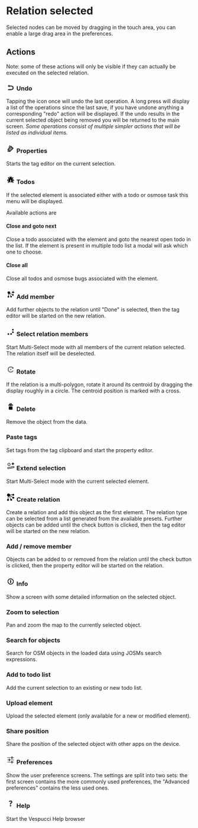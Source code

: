 # Relation selected

Selected nodes can be moved by dragging in the touch area, you can enable a large drag area in the preferences.

## Actions  

Note: some of these actions will only be visible if they can actually be executed on the selected relation.

### ![Undo](../images/undolist_undo.png) Undo

Tapping the icon once will undo the last operation. A long press will display a list of the operations since the last save, if you have undone anything a corresponding "redo" action will be displayed. If the undo results in the current selected object being removed you will be returned to the main screen. *Some operations consist of multiple simpler actions that will be listed as individual items.*

### ![Properties](../images/tag_menu_tags.png) Properties

Starts the tag editor on the current selection.

### ![Todos](../images/tag_menu_bug.png) Todos

If the selected element is associated either with a todo or osmose task this menu will be displayed.

Available actions are

#### Close and goto next

Close a todo associated with the element and goto the nearest open todo in the list. If the element is present in multiple todo list a modal will ask which one to choose.

#### Close all

Close all todos and osmose bugs associated with the element. 

### ![Add](../images/relation_add_member.png) Add member 

Add further objects to the relation until "Done" is selected, then the tag editor will be started on the new relation. 

### ![RelationMembers](../images/relation_members.png) Select relation members 

Start Multi-Select mode with all members of the current relation selected. The relation itself will be deselected. 

### ![Rotate](../images/ic_menu_rotate.png) Rotate

If the relation is a multi-polygon, rotate it around its centroid by dragging the display roughly in a circle. The centroid position is marked with a cross.

### ![Delete](../images/tag_menu_delete.png) Delete

Remove the object from the data.

### Paste tags

Set tags from the tag clipboard and start the property editor.

### ![Extend](../images/extend_selection.png) Extend selection

Start Multi-Select mode with the current selected element.

### ![Relation](../images/relation.png) Create relation

Create a relation and add this object as the first element. The relation type can be selected from a list generated from the available presets. Further objects can be added until the check button is clicked, then the tag editor will be started on the new relation. 

### Add / remove member

Objects can be added to or removed from the relation until the check button is clicked, then the property editor will be started on the relation. 

### ![Info](../images/tag_menu_mapfeatures.png) Info

Show a screen with some detailed information on the selected object. 

### Zoom to selection

Pan and zoom the map to the currently selected object.

### Search for objects

Search for OSM objects in the loaded data using JOSMs search expressions.

### Add to todo list

Add the current selection to an existing or new todo list.

### Upload element

Upload the selected element (only available for a new or modified element).

### Share position

Share the position of the selected object with other apps on the device.

### ![Preferences](../images/menu_config.png) Preferences

Show the user preference screens. The settings are split into two sets: the first screen contains the more commonly used preferences, the "Advanced preferences" contains the less used ones. 

### ![Help](../images/menu_help.png) Help

Start the Vespucci Help browser
